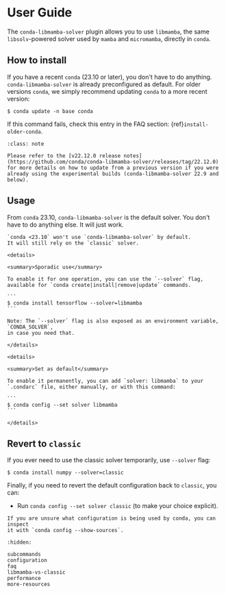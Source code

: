 # User Guide

The `conda-libmamba-solver` plugin allows you to use `libmamba`, the same `libsolv`-powered solver used by `mamba` and `micromamba`, directly in `conda`.

## How to install

If you have a recent `conda` (23.10 or later), you don't have to do anything. `conda-libmamba-solver` is already preconfigured as default. 
For older versions `conda`, we simply recommend updating `conda` to a more recent version:

```console
$ conda update -n base conda
```

If this command fails, check this entry in the FAQ section: {ref}`install-older-conda`.

```{admonition} Update from the experimental versions
:class: note

Please refer to the [v22.12.0 release notes](https://github.com/conda/conda-libmamba-solver/releases/tag/22.12.0) for more details on how to update from a previous version if you were already using the experimental builds (conda-libmamba-solver 22.9 and below).
```

## Usage

From `conda` 23.10, `conda-libmamba-solver` is the default solver. You don't have to do anything else. It will just work.


````{admonition} Usage with conda 23.9 and below
`conda <23.10` won't use `conda-libmamba-solver` by default.
It will still rely on the `classic` solver.

<details>

<summary>Sporadic use</summary>

To enable it for one operation, you can use the `--solver` flag, available for `conda create|install|remove|update` commands.

```
$ conda install tensorflow --solver=libmamba
```

Note: The `--solver` flag is also exposed as an environment variable, `CONDA_SOLVER`,
in case you need that.

</details>

<details>

<summary>Set as default</summary>

To enable it permanently, you can add `solver: libmamba` to your `.condarc` file, either manually, or with this command:

```
$ conda config --set solver libmamba
```

</details>
````

## Revert to `classic`

If you ever need to use the classic solver temporarily, use `--solver` flag:

```
$ conda install numpy --solver=classic
```

Finally, if you need to revert the default configuration back to `classic`, you can:

* Run `conda config --set solver classic` (to make your choice explicit).

```{admonition} Tip
If you are unsure what configuration is being used by conda, you can inspect
it with `conda config --show-sources`.
```

```{toctree}
:hidden:

subcommands
configuration
faq
libmamba-vs-classic
performance
more-resources
```
